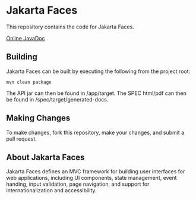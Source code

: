 # Jakarta Faces

This repository contains the code for Jakarta Faces.

[Online JavaDoc](https://javadoc.io/doc/jakarta.faces/jakarta.faces-api)

Building
--------

Jakarta Faces can be built by executing the following from the project root:

``mvn clean package``

The API jar can then be found in /app/target.
The SPEC html/pdf can then be found in /spec/target/generated-docs.


Making Changes
--------------

To make changes, fork this repository, make your changes, and submit a pull request.

About Jakarta Faces
-------------

Jakarta Faces defines an MVC framework for building user interfaces for web applications, 
including UI components, state management, event handing, input validation, page navigation, and 
support for internationalization and accessibility.
